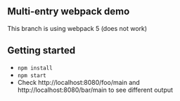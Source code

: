 ## Multi-entry webpack demo

This branch is using webpack 5 (does not work)

## Getting started

- `npm install`
- `npm start`
- Check http://localhost:8080/foo/main and http://localhost:8080/bar/main to see different output

